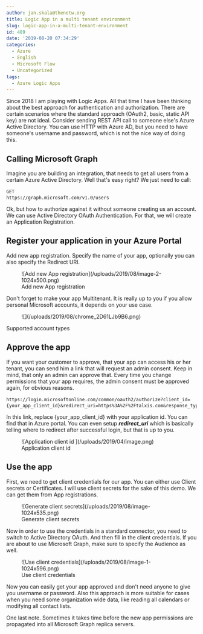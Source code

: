 ```yaml
---
author: jan.skala@thenetw.org
title: Logic App in a multi tenant environment
slug: logic-app-in-a-multi-tenant-environment
id: 489
date: '2019-08-20 07:34:29'
categories:
  - Azure
  - English
  - Microsoft Flow
  - Uncategorized
tags:
  - Azure Logic Apps
---
```


Since 2018 I am playing with Logic Apps. All that time I have been thinking about the best approach for authentication and authorization. There are certain scenarios where the standard approach (OAuth2, basic, static API key) are not ideal. Consider sending REST API call to someone else's Azure Active Directory. You can use HTTP with Azure AD, but you need to have someone's username and password, which is not the nice way of doing this.

## Calling Microsoft Graph

Imagine you are building an integration, that needs to get all users from a certain Azure Active Directory. Well that's easy right? We just need to call:

    GET
    https://graph.microsoft.com/v1.0/users

Ok, but how to authorize against it without someone creating us an account. We can use Active Directory OAuth Authentication. For that, we will create an Application Registration.

## Register your application in your Azure Portal

Add new app registration. Specify the name of your app, optionally you can also specify the Redirect URI.

<figure class="wp-block-image">![Add new App registration](/uploads/2019/08/image-2-1024x500.png)

<figcaption>Add new App registration</figcaption>

</figure>

Don't forget to make your app Multitenant. It is really up to you if you allow personal Microsoft accounts, it depends on your use case.

<figure class="wp-block-image">![](/uploads/2019/08/chrome_2D61LJb9B6.png)</figure>

Supported account types

## Approve the app

If you want your customer to approve, that your app can access his or her tenant, you can send him a link that will request an admin consent. Keep in mind, that only an admin can approve that. Every time you change permissions that your app requires, the admin consent must be approved again, for obvious reasons.

    https://login.microsoftonline.com/common/oauth2/authorize?client_id={your_app_client_id}&redirect_uri=https%3A%2F%2Ftalxis.com&response_type=code%20id_token&scope=openid%20profile&response_mode=form_post&nonce=static_nonce&prompt=admin_consent&state=static_state&sso_reload=true﻿

In this link, replace {your_app_client_id} with your application id. You can find that in Azure portal. You can even setup _**redirect_uri**_ which is basically telling where to redirect after successful login, but that is up to you.

<figure class="wp-block-image">![Application client id ](/uploads/2019/04/image.png)

<figcaption>Application client id</figcaption>

</figure>

## Use the app

First, we need to get client credentials for our app. You can either use Client secrets or Certificates. I will use client secrets for the sake of this demo. We can get them from App registrations.

<figure class="wp-block-image">![Generate client secrets](/uploads/2019/08/image-1024x535.png)

<figcaption>Generate client secrets</figcaption>

</figure>

Now in order to use the credentials in a standard connector, you need to switch to Active Directory OAuth. And then fill in the client credentials. If you are about to use Microsoft Graph, make sure to specify the Audience as well.

<figure class="wp-block-image">![Use client credentials](/uploads/2019/08/image-1-1024x596.png)

<figcaption>Use client credentials</figcaption>

</figure>

Now you can easily get your app approved and don't need anyone to give you username or password. Also this approach is more suitable for cases when you need some organization wide data, like reading all calendars or modifying all contact lists.

One last note. Sometimes it takes time before the new app permissions are propagated into all Microsoft Graph replica servers.